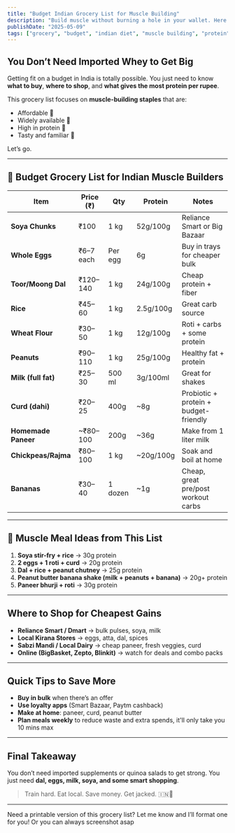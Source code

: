 ```yaml
---
title: "Budget Indian Grocery List for Muscle Building"
description: "Build muscle without burning a hole in your wallet. Here’s a list of high-protein, desi groceries that are cheap, tasty, and effective."
publishDate: "2025-05-09"
tags: ["grocery", "budget", "indian diet", "muscle building", "protein"]
---
```


## You Don’t Need Imported Whey to Get Big

Getting fit on a budget in India is totally possible. You just need to know **what to buy**, **where to shop**, and **what gives the most protein per rupee**.

This grocery list focuses on **muscle-building staples** that are:
- Affordable 💸
- Widely available 🛒
- High in protein 💪
- Tasty and familiar 🍛

Let’s go.

---

## 🛒 Budget Grocery List for Indian Muscle Builders

| Item              | Price (₹)   | Qty      | Protein | Notes                                |
|------------------|-------------|----------|---------|--------------------------------------|
| **Soya Chunks**  | ₹100        | 1 kg     | 52g/100g| Reliance Smart or Big Bazaar         |
| **Whole Eggs**   | ₹6–7 each   | Per egg  | 6g      | Buy in trays for cheaper bulk        |
| **Toor/Moong Dal**| ₹120–140   | 1 kg     | 24g/100g| Cheap protein + fiber                |
| **Rice**         | ₹45–60      | 1 kg     | 2.5g/100g| Great carb source                    |
| **Wheat Flour**  | ₹30–50      | 1 kg     | 12g/100g| Roti + carbs + some protein          |
| **Peanuts**      | ₹90–110     | 1 kg     | 25g/100g| Healthy fat + protein                |
| **Milk (full fat)** | ₹25–30   | 500 ml   | 3g/100ml| Great for shakes                     |
| **Curd (dahi)**  | ₹20–25      | 400g     | ~8g     | Probiotic + protein + budget-friendly|
| **Homemade Paneer**| ~₹80–100  | 200g     | ~36g    | Make from 1 liter milk               |
| **Chickpeas/Rajma**| ₹80–100   | 1 kg     | ~20g/100g| Soak and boil at home                |
| **Bananas**      | ₹30–40      | 1 dozen  | ~1g     | Cheap, great pre/post workout carbs  |

---

## 🥣 Muscle Meal Ideas from This List

1. **Soya stir-fry + rice** → 30g protein  
2. **2 eggs + 1 roti + curd** → 20g protein  
3. **Dal + rice + peanut chutney** → 25g protein  
4. **Peanut butter banana shake (milk + peanuts + banana)** → 20g+ protein  
5. **Paneer bhurji + roti** → 30g protein

---

## Where to Shop for Cheapest Gains

- **Reliance Smart / Dmart** → bulk pulses, soya, milk  
- **Local Kirana Stores** → eggs, atta, dal, spices  
- **Sabzi Mandi / Local Dairy** → cheap paneer, fresh veggies, curd  
- **Online (BigBasket, Zepto, Blinkit)** → watch for deals and combo packs

---

## Quick Tips to Save More

- **Buy in bulk** when there’s an offer  
- **Use loyalty apps** (Smart Bazaar, Paytm cashback)  
- **Make at home**: paneer, curd, peanut butter  
- **Plan meals weekly** to reduce waste and extra spends, it'll only take you 10 mins max

---

## Final Takeaway

You don’t need imported supplements or quinoa salads to get strong. You just need **dal, eggs, milk, soya, and some smart shopping**.

> Train hard. Eat local. Save money. Get jacked. 🇮🇳💪

---

Need a printable version of this grocery list? Let me know and I’ll format one for you! Or you can always screenshot asap
